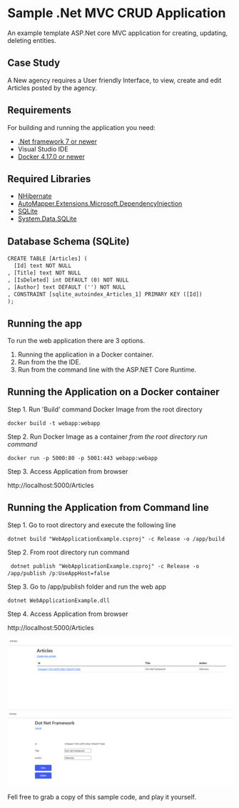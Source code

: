 

# Sample .Net MVC CRUD Application

An example template ASP.Net core MVC application for creating, updating, deleting entities.

## Case Study

A New agency requires a User friendly Interface, to view, create and edit Articles posted by the agency.


## Requirements

For building and running the application you need:

- [.Net framework 7 or newer](https://dotnet.microsoft.com/en-us/download/dotnet/7.0)
- Visual Studio IDE
- [Docker 4.17.0 or newer ](https://www.docker.com/products/docker-desktop/)

## Required Libraries

 - [NHibernate](https://www.nuget.org/packages/NHibernate/5.4.1?_src=template)
 - [AutoMapper.Extensions.Microsoft.DependencyInjection](https://www.nuget.org/packages/AutoMapper.Extensions.Microsoft.DependencyInjection/12.0.1?_src=template)
 - [SQLite](https://www.nuget.org/packages/SQLite/3.13.0?_src=template)
 - [System.Data.SQLite](https://www.nuget.org/packages/System.Data.SQLite/1.0.117?_src=template)

## Database Schema (SQLite)

    CREATE TABLE [Articles] (  
      [Id] text NOT NULL  
    , [Title] text NOT NULL  
    , [IsDeleted] int DEFAULT (0) NOT NULL  
    , [Author] text DEFAULT ('') NOT NULL  
    , CONSTRAINT [sqlite_autoindex_Articles_1] PRIMARY KEY ([Id])  
    );



## Running the app

To run the web application there are 3 options. 

 1. Running the application in a Docker container. 
 2. Run from the the IDE.
 3. Run from the command line with the ASP.NET Core Runtime.

## Running the Application on a Docker container

Step 1. Run 'Build' command Docker Image
from the root directory

    docker build -t webapp:webapp

Step 2. Run Docker Image as a container
*from the root directory run command* 

    docker run -p 5000:80 -p 5001:443 webapp:webapp

Step 3. Access Application from browser

http://localhost:5000/Articles

## Running the Application from Command line 

Step 1. Go to root directory and execute the following line

    dotnet build "WebApplicationExample.csproj" -c Release -o /app/build

Step 2. From root directory run command

     dotnet publish "WebApplicationExample.csproj" -c Release -o /app/publish /p:UseAppHost=false
 
Step 3. Go to /app/publish folder and run the web app

    dotnet WebApplicationExample.dll
    
Step 4. Access Application from browser

http://localhost:5000/Articles



![enter image description here](/Images/articles-summary.PNG)
![enter image description here](/Images/article-edit.PNG)



Fell free to grab a copy of this sample code, and play it yourself.

